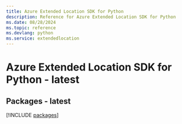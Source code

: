 ```yaml
---
title: Azure Extended Location SDK for Python
description: Reference for Azure Extended Location SDK for Python
ms.date: 08/28/2024
ms.topic: reference
ms.devlang: python
ms.service: extendedlocation
---
```

# Azure Extended Location SDK for Python - latest
## Packages - latest
[!INCLUDE [packages](extended-location-index.md)]